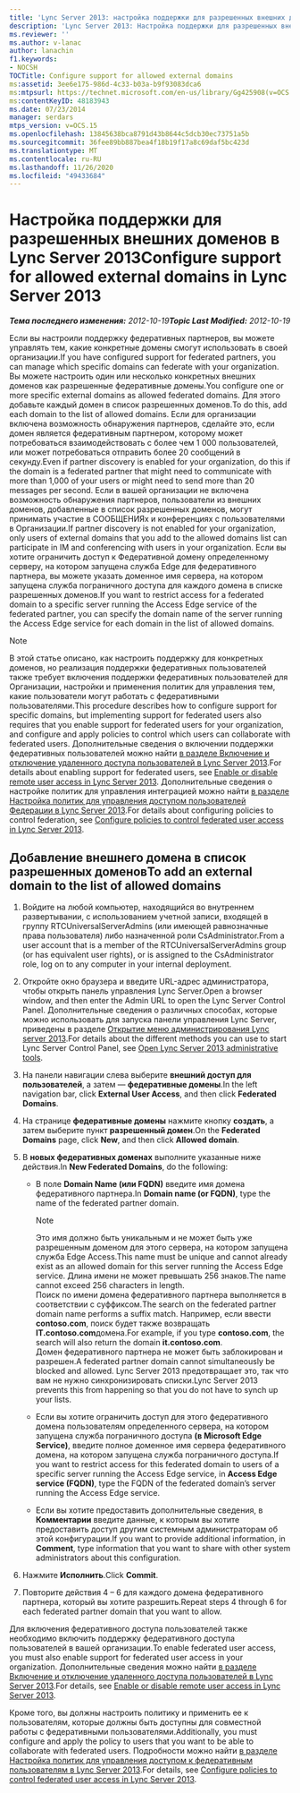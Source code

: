```yaml
---
title: 'Lync Server 2013: настройка поддержки для разрешенных внешних доменов'
description: 'Lync Server 2013: Настройка поддержки для разрешенных внешних доменов.'
ms.reviewer: ''
ms.author: v-lanac
author: lanachin
f1.keywords:
- NOCSH
TOCTitle: Configure support for allowed external domains
ms:assetid: 3ee6e175-986d-4c33-b03a-b9f93083dca6
ms:mtpsurl: https://technet.microsoft.com/en-us/library/Gg425908(v=OCS.15)
ms:contentKeyID: 48183943
ms.date: 07/23/2014
manager: serdars
mtps_version: v=OCS.15
ms.openlocfilehash: 13845638bca8791d43b8644c5dcb30ec73751a5b
ms.sourcegitcommit: 36fee89bb887bea4f18b19f17a8c69daf5bc423d
ms.translationtype: MT
ms.contentlocale: ru-RU
ms.lasthandoff: 11/26/2020
ms.locfileid: "49433684"
---
```

# <a name="configure-support-for-allowed-external-domains-in-lync-server-2013"></a><span data-ttu-id="b79b3-103">Настройка поддержки для разрешенных внешних доменов в Lync Server 2013</span><span class="sxs-lookup"><span data-stu-id="b79b3-103">Configure support for allowed external domains in Lync Server 2013</span></span>

<div data-xmlns="http://www.w3.org/1999/xhtml">

<div class="topic" data-xmlns="http://www.w3.org/1999/xhtml" data-msxsl="urn:schemas-microsoft-com:xslt" data-cs="https://msdn.microsoft.com/">

<div data-asp="https://msdn2.microsoft.com/asp">



</div>

<div id="mainSection">

<div id="mainBody"><span data-ttu-id="b79b3-104">

<span> </span></span><span class="sxs-lookup"><span data-stu-id="b79b3-104">

<span> </span></span></span>

<span data-ttu-id="b79b3-105">_**Тема последнего изменения:** 2012-10-19_</span><span class="sxs-lookup"><span data-stu-id="b79b3-105">_**Topic Last Modified:** 2012-10-19_</span></span>

<span data-ttu-id="b79b3-106">Если вы настроили поддержку федеративных партнеров, вы можете управлять тем, какие конкретные домены смогут использовать в своей организации.</span><span class="sxs-lookup"><span data-stu-id="b79b3-106">If you have configured support for federated partners, you can manage which specific domains can federate with your organization.</span></span> <span data-ttu-id="b79b3-107">Вы можете настроить один или несколько конкретных внешних доменов как разрешенные федеративные домены.</span><span class="sxs-lookup"><span data-stu-id="b79b3-107">You configure one or more specific external domains as allowed federated domains.</span></span> <span data-ttu-id="b79b3-108">Для этого добавьте каждый домен в список разрешенных доменов.</span><span class="sxs-lookup"><span data-stu-id="b79b3-108">To do this, add each domain to the list of allowed domains.</span></span> <span data-ttu-id="b79b3-109">Если для организации включена возможность обнаружения партнеров, сделайте это, если домен является федеративным партнером, которому может потребоваться взаимодействовать с более чем 1 000 пользователей, или может потребоваться отправить более 20 сообщений в секунду.</span><span class="sxs-lookup"><span data-stu-id="b79b3-109">Even if partner discovery is enabled for your organization, do this if the domain is a federated partner that might need to communicate with more than 1,000 of your users or might need to send more than 20 messages per second.</span></span> <span data-ttu-id="b79b3-110">Если в вашей организации не включена возможность обнаружения партнеров, пользователи из внешних доменов, добавленные в список разрешенных доменов, могут принимать участие в СООБЩЕНИЯх и конференциях с пользователями в Организации.</span><span class="sxs-lookup"><span data-stu-id="b79b3-110">If partner discovery is not enabled for your organization, only users of external domains that you add to the allowed domains list can participate in IM and conferencing with users in your organization.</span></span> <span data-ttu-id="b79b3-111">Если вы хотите ограничить доступ к Федеративной домену определенному серверу, на котором запущена служба Edge для федеративного партнера, вы можете указать доменное имя сервера, на котором запущена служба пограничного доступа для каждого домена в списке разрешенных доменов.</span><span class="sxs-lookup"><span data-stu-id="b79b3-111">If you want to restrict access for a federated domain to a specific server running the Access Edge service of the federated partner, you can specify the domain name of the server running the Access Edge service for each domain in the list of allowed domains.</span></span>

<div>


> [!NOTE]  
> <span data-ttu-id="b79b3-112">В этой статье описано, как настроить поддержку для конкретных доменов, но реализация поддержки федеративных пользователей также требует включения поддержки федеративных пользователей для Организации, настройки и применения политик для управления тем, какие пользователи могут работать с федеративными пользователями.</span><span class="sxs-lookup"><span data-stu-id="b79b3-112">This procedure describes how to configure support for specific domains, but implementing support for federated users also requires that you enable support for federated users for your organization, and configure and apply policies to control which users can collaborate with federated users.</span></span> <span data-ttu-id="b79b3-113">Дополнительные сведения о включении поддержки федеративных пользователей можно найти <A href="lync-server-2013-enable-or-disable-remote-user-access.md">в разделе Включение и отключение удаленного доступа пользователей в Lync Server 2013</A>.</span><span class="sxs-lookup"><span data-stu-id="b79b3-113">For details about enabling support for federated users, see <A href="lync-server-2013-enable-or-disable-remote-user-access.md">Enable or disable remote user access in Lync Server 2013</A>.</span></span> <span data-ttu-id="b79b3-114">Дополнительные сведения о настройке политик для управления интеграцией можно найти <A href="lync-server-2013-configure-policies-to-control-federated-user-access.md">в разделе Настройка политик для управления доступом пользователей Федерации в Lync Server 2013</A>.</span><span class="sxs-lookup"><span data-stu-id="b79b3-114">For details about configuring policies to control federation, see <A href="lync-server-2013-configure-policies-to-control-federated-user-access.md">Configure policies to control federated user access in Lync Server 2013</A>.</span></span>



</div>

<div>

## <a name="to-add-an-external-domain-to-the-list-of-allowed-domains"></a><span data-ttu-id="b79b3-115">Добавление внешнего домена в список разрешенных доменов</span><span class="sxs-lookup"><span data-stu-id="b79b3-115">To add an external domain to the list of allowed domains</span></span>

1.  <span data-ttu-id="b79b3-116">Войдите на любой компьютер, находящийся во внутреннем развертывании, с использованием учетной записи, входящей в группу RTCUniversalServerAdmins (или имеющей равнозначные права пользователя) либо назначенной роли CsAdministrator.</span><span class="sxs-lookup"><span data-stu-id="b79b3-116">From a user account that is a member of the RTCUniversalServerAdmins group (or has equivalent user rights), or is assigned to the CsAdministrator role, log on to any computer in your internal deployment.</span></span>

2.  <span data-ttu-id="b79b3-117">Откройте окно браузера и введите URL-адрес администратора, чтобы открыть панель управления Lync Server.</span><span class="sxs-lookup"><span data-stu-id="b79b3-117">Open a browser window, and then enter the Admin URL to open the Lync Server Control Panel.</span></span> <span data-ttu-id="b79b3-118">Дополнительные сведения о различных способах, которые можно использовать для запуска панели управления Lync Server, приведены в разделе [Открытие меню администрирования Lync server 2013](lync-server-2013-open-lync-server-administrative-tools.md).</span><span class="sxs-lookup"><span data-stu-id="b79b3-118">For details about the different methods you can use to start Lync Server Control Panel, see [Open Lync Server 2013 administrative tools](lync-server-2013-open-lync-server-administrative-tools.md).</span></span>

3.  <span data-ttu-id="b79b3-119">На панели навигации слева выберите **внешний доступ для пользователей**, а затем — **федеративные домены**.</span><span class="sxs-lookup"><span data-stu-id="b79b3-119">In the left navigation bar, click **External User Access**, and then click **Federated Domains**.</span></span>

4.  <span data-ttu-id="b79b3-120">На странице **федеративные домены** нажмите кнопку **создать**, а затем выберите пункт **разрешенный домен**.</span><span class="sxs-lookup"><span data-stu-id="b79b3-120">On the **Federated Domains** page, click **New**, and then click **Allowed domain**.</span></span>

5.  <span data-ttu-id="b79b3-121">В **новых федеративных доменах** выполните указанные ниже действия.</span><span class="sxs-lookup"><span data-stu-id="b79b3-121">In **New Federated Domains**, do the following:</span></span>
    
      - <span data-ttu-id="b79b3-122">В поле **Domain Name (или FQDN)** введите имя домена федеративного партнера.</span><span class="sxs-lookup"><span data-stu-id="b79b3-122">In **Domain name (or FQDN)**, type the name of the federated partner domain.</span></span>
        
        <div>
        

        > [!NOTE]  
        > <span data-ttu-id="b79b3-123">Это имя должно быть уникальным и не может быть уже разрешенным доменом для этого сервера, на котором запущена служба Edge Access.</span><span class="sxs-lookup"><span data-stu-id="b79b3-123">This name must be unique and cannot already exist as an allowed domain for this server running the Access Edge service.</span></span> <span data-ttu-id="b79b3-124">Длина имени не может превышать 256 знаков.</span><span class="sxs-lookup"><span data-stu-id="b79b3-124">The name cannot exceed 256 characters in length.</span></span><BR><span data-ttu-id="b79b3-125">Поиск по имени домена федеративного партнера выполняется в соответствии с суффиксом.</span><span class="sxs-lookup"><span data-stu-id="b79b3-125">The search on the federated partner domain name performs a suffix match.</span></span> <span data-ttu-id="b79b3-126">Например, если ввести <STRONG>contoso.com</STRONG>, поиск будет также возвращать <STRONG>IT.contoso.com</STRONG>домена.</span><span class="sxs-lookup"><span data-stu-id="b79b3-126">For example, if you type <STRONG>contoso.com</STRONG>, the search will also return the domain <STRONG>it.contoso.com</STRONG>.</span></span><BR><span data-ttu-id="b79b3-127">Домен федеративного партнера не может быть заблокирован и разрешен.</span><span class="sxs-lookup"><span data-stu-id="b79b3-127">A federated partner domain cannot simultaneously be blocked and allowed.</span></span> <span data-ttu-id="b79b3-128">Lync Server 2013 предотвращает это, так что вам не нужно синхронизировать списки.</span><span class="sxs-lookup"><span data-stu-id="b79b3-128">Lync Server 2013 prevents this from happening so that you do not have to synch up your lists.</span></span>

        
        </div>
    
      - <span data-ttu-id="b79b3-129">Если вы хотите ограничить доступ для этого федеративного домена пользователям определенного сервера, на котором запущена служба пограничного доступа **(в Microsoft Edge Service)**, введите полное доменное имя сервера федеративного домена, на котором запущена служба пограничного доступа.</span><span class="sxs-lookup"><span data-stu-id="b79b3-129">If you want to restrict access for this federated domain to users of a specific server running the Access Edge service, in **Access Edge service (FQDN)**, type the FQDN of the federated domain’s server running the Access Edge service.</span></span>
    
      - <span data-ttu-id="b79b3-130">Если вы хотите предоставить дополнительные сведения, в **Комментарии** введите данные, к которым вы хотите предоставить доступ другим системным администраторам об этой конфигурации.</span><span class="sxs-lookup"><span data-stu-id="b79b3-130">If you want to provide additional information, in **Comment**, type information that you want to share with other system administrators about this configuration.</span></span>

6.  <span data-ttu-id="b79b3-131">Нажмите **Исполнить**.</span><span class="sxs-lookup"><span data-stu-id="b79b3-131">Click **Commit**.</span></span>

7.  <span data-ttu-id="b79b3-132">Повторите действия 4 – 6 для каждого домена федеративного партнера, который вы хотите разрешить.</span><span class="sxs-lookup"><span data-stu-id="b79b3-132">Repeat steps 4 through 6 for each federated partner domain that you want to allow.</span></span>

<span data-ttu-id="b79b3-133">Для включения федеративного доступа пользователей также необходимо включить поддержку федеративного доступа пользователей в вашей организации.</span><span class="sxs-lookup"><span data-stu-id="b79b3-133">To enable federated user access, you must also enable support for federated user access in your organization.</span></span> <span data-ttu-id="b79b3-134">Дополнительные сведения можно найти [в разделе Включение и отключение удаленного доступа пользователей в Lync Server 2013](lync-server-2013-enable-or-disable-remote-user-access.md).</span><span class="sxs-lookup"><span data-stu-id="b79b3-134">For details, see [Enable or disable remote user access in Lync Server 2013](lync-server-2013-enable-or-disable-remote-user-access.md).</span></span>

<span data-ttu-id="b79b3-135">Кроме того, вы должны настроить политику и применить ее к пользователям, которые должны быть доступны для совместной работы с федеративными пользователями.</span><span class="sxs-lookup"><span data-stu-id="b79b3-135">Additionally, you must configure and apply the policy to users that you want to be able to collaborate with federated users.</span></span> <span data-ttu-id="b79b3-136">Подробности можно найти [в разделе Настройка политик для управления доступом к федеративным пользователям в Lync Server 2013](lync-server-2013-configure-policies-to-control-federated-user-access.md).</span><span class="sxs-lookup"><span data-stu-id="b79b3-136">For details, see [Configure policies to control federated user access in Lync Server 2013](lync-server-2013-configure-policies-to-control-federated-user-access.md).</span></span>

<span data-ttu-id="b79b3-137"></div>

</div>

<span> </span>

</div>

</div>

</span><span class="sxs-lookup"><span data-stu-id="b79b3-137"></div>

</div>

<span> </span>

</div>

</div>

</span></span></div>

